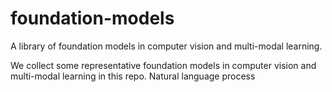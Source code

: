 # foundation-models
A library of foundation models in computer vision and multi-modal learning. 

We collect some representative foundation models in computer vision and multi-modal learning in this repo. Natural language process